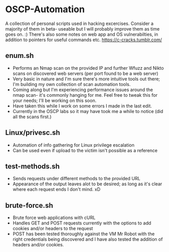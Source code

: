 # OSCP-Automation
A collection of personal scripts used in hacking excercises. Consider a majority of them in beta- useable but I will probably improve them as time goes on. :)
There's also some notes on web app and OS vulnerabilties, in addition to pointers for useful commands etc.
https://c-cracks.tumblr.com/

## enum.sh
* Performs an Nmap scan on the provided IP and further Wfuzz and Nikto scans on discovered web servers (per port found to be a web server)
* Very basic in nature and I'm sure there's more intuitive tools out there; I'm building my own collection of scan automation tools.
* Coming along but I'm experiencing performance issues around the nmap scan- it's commonly hanging for me. Feel free to tweak this for your needs; I'll be working      on this soon.
* Have taken this while I work on some errors I made in the last edit.
* Currently in the OSCP labs so it may have took me a while to notice (did all the scans first.)

## Linux/privesc.sh
* Automation of info gathering for Linux privilege escalation
* Can be used even if upload to the victim isn't possible as a reference

## test-methods.sh
* Sends requests under different methods to the provided URL
* Appearance of the output leaves alot to be desired; as long as it's clear where each request ends I don't mind. xD

## brute-force.sh
* Brute force web applications with cURL
* Handles GET and POST requests currently with the options to add cookies and/or headers to the request
* POST has been tested thoroughly against the VM Mr Robot with the right credentials being discovered and I have also tested the addition of headers and/or cookies.
